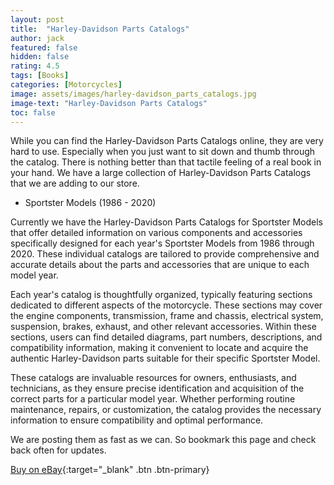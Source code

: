 ```yaml
---
layout: post
title:  "Harley-Davidson Parts Catalogs"
author: jack
featured: false
hidden: false
rating: 4.5
tags: [Books]
categories: [Motorcycles]
image: assets/images/harley-davidson_parts_catalogs.jpg
image-text: "Harley-Davidson Parts Catalogs"
toc: false
---
```


While you can find the Harley-Davidson Parts Catalogs online, they are very hard to use. Especially when you just want to sit down and thumb through the catalog. There is nothing better than that tactile feeling of a real book in your hand.
We have a large collection of Harley-Davidson Parts Catalogs that we are adding to our store.

* Sportster Models (1986 - 2020)

Currently we have the Harley-Davidson Parts Catalogs for Sportster Models that offer detailed information on various components and accessories specifically designed for each year's Sportster Models from 1986 through 2020. These individual catalogs are tailored to provide comprehensive and accurate details about the parts and accessories that are unique to each model year.

Each year's catalog is thoughtfully organized, typically featuring sections dedicated to different aspects of the motorcycle. These sections may cover the engine components, transmission, frame and chassis, electrical system, suspension, brakes, exhaust, and other relevant accessories. Within these sections, users can find detailed diagrams, part numbers, descriptions, and compatibility information, making it convenient to locate and acquire the authentic Harley-Davidson parts suitable for their specific Sportster Model.

These catalogs are invaluable resources for owners, enthusiasts, and technicians, as they ensure precise identification and acquisition of the correct parts for a particular model year. Whether performing routine maintenance, repairs, or customization, the catalog provides the necessary information to ensure compatibility and optimal performance.

We are posting them as fast as we can. So bookmark this page and check back often for updates.

[Buy on eBay](https://ebay.us/8scz2W){:target="_blank" .btn .btn-primary}
